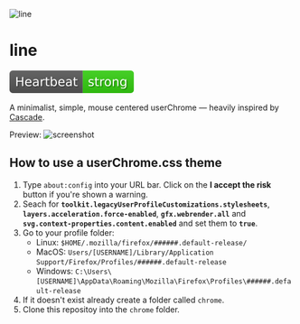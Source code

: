 ![line](https://socialify.git.ci/kevinboss/line/image?font=Jost&language=1&logo=https%3A%2F%2Fi.imgur.com%2Fb4Onimm.png&name=1&pattern=Diagonal%20Stripes&theme=Dark)

# line

[![CI](https://raw.githubusercontent.com/kevinboss/heartbeat/main/badges/kevinboss_line.svg)](https://github.com/kevinboss/heartbeat)

A minimalist, simple, mouse centered userChrome — heavily inspired by [Cascade](https://github.com/andreasgrafen/cascade).

Preview:
![screenshot](https://github.com/kevinboss/userChrome/blob/master/screenshot2.png)


## How to use a userChrome.css theme

1. Type `about:config` into your URL bar. Click on the **I accept the risk** button if you're shown a warning.
2. Seach for **`toolkit.legacyUserProfileCustomizations.stylesheets`**, **`layers.acceleration.force-enabled`**, **`gfx.webrender.all`** and **`svg.context-properties.content.enabled`** and set them to **`true`**.
3. Go to your profile folder:
    - Linux: `$HOME/.mozilla/firefox/######.default-release/`
    - MacOS: `Users/[USERNAME]/Library/Application Support/Firefox/Profiles/######.default-release`
    - Windows: `C:\Users\[USERNAME]\AppData\Roaming\Mozilla\Firefox\Profiles\######.default-release`
4. If it doesn't exist already create a folder called `chrome`.
5. Clone this repositoy into the `chrome` folder.
